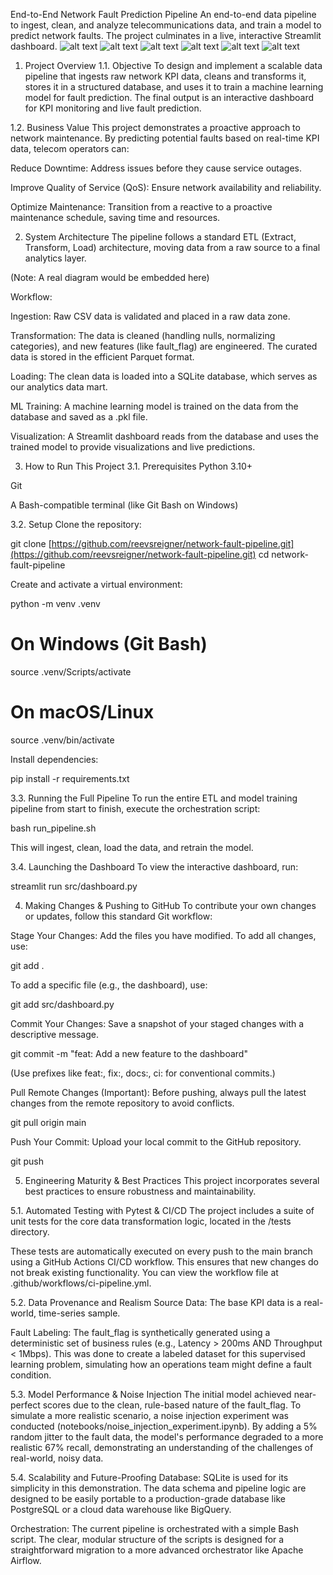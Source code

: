 End-to-End Network Fault Prediction Pipeline
An end-to-end data pipeline to ingest, clean, and analyze telecommunications data, and train a model to predict network faults. The project culminates in a live, interactive Streamlit dashboard.
![alt text](image.png)
![alt text](image-1.png)
![alt text](image-2.png)
![alt text](image-3.png)
![alt text](image-4.png)
![alt text](image-5.png)
1. Project Overview
1.1. Objective
To design and implement a scalable data pipeline that ingests raw network KPI data, cleans and transforms it, stores it in a structured database, and uses it to train a machine learning model for fault prediction. The final output is an interactive dashboard for KPI monitoring and live fault prediction.

1.2. Business Value
This project demonstrates a proactive approach to network maintenance. By predicting potential faults based on real-time KPI data, telecom operators can:

Reduce Downtime: Address issues before they cause service outages.

Improve Quality of Service (QoS): Ensure network availability and reliability.

Optimize Maintenance: Transition from a reactive to a proactive maintenance schedule, saving time and resources.

2. System Architecture
The pipeline follows a standard ETL (Extract, Transform, Load) architecture, moving data from a raw source to a final analytics layer.

(Note: A real diagram would be embedded here)

Workflow:

Ingestion: Raw CSV data is validated and placed in a raw data zone.

Transformation: The data is cleaned (handling nulls, normalizing categories), and new features (like fault_flag) are engineered. The curated data is stored in the efficient Parquet format.

Loading: The clean data is loaded into a SQLite database, which serves as our analytics data mart.

ML Training: A machine learning model is trained on the data from the database and saved as a .pkl file.

Visualization: A Streamlit dashboard reads from the database and uses the trained model to provide visualizations and live predictions.

3. How to Run This Project
3.1. Prerequisites
Python 3.10+

Git

A Bash-compatible terminal (like Git Bash on Windows)

3.2. Setup
Clone the repository:

git clone [https://github.com/reevsreigner/network-fault-pipeline.git](https://github.com/reevsreigner/network-fault-pipeline.git)
cd network-fault-pipeline

Create and activate a virtual environment:

python -m venv .venv
# On Windows (Git Bash)
source .venv/Scripts/activate
# On macOS/Linux
source .venv/bin/activate

Install dependencies:

pip install -r requirements.txt

3.3. Running the Full Pipeline
To run the entire ETL and model training pipeline from start to finish, execute the orchestration script:

bash run_pipeline.sh

This will ingest, clean, load the data, and retrain the model.

3.4. Launching the Dashboard
To view the interactive dashboard, run:

streamlit run src/dashboard.py

4. Making Changes & Pushing to GitHub
To contribute your own changes or updates, follow this standard Git workflow:

Stage Your Changes: Add the files you have modified. To add all changes, use:

git add .

To add a specific file (e.g., the dashboard), use:

git add src/dashboard.py

Commit Your Changes: Save a snapshot of your staged changes with a descriptive message.

git commit -m "feat: Add a new feature to the dashboard"

(Use prefixes like feat:, fix:, docs:, ci: for conventional commits.)

Pull Remote Changes (Important): Before pushing, always pull the latest changes from the remote repository to avoid conflicts.

git pull origin main

Push Your Commit: Upload your local commit to the GitHub repository.

git push

5. Engineering Maturity & Best Practices
This project incorporates several best practices to ensure robustness and maintainability.

5.1. Automated Testing with Pytest & CI/CD
The project includes a suite of unit tests for the core data transformation logic, located in the /tests directory.

These tests are automatically executed on every push to the main branch using a GitHub Actions CI/CD workflow. This ensures that new changes do not break existing functionality. You can view the workflow file at .github/workflows/ci-pipeline.yml.

5.2. Data Provenance and Realism
Source Data: The base KPI data is a real-world, time-series sample.

Fault Labeling: The fault_flag is synthetically generated using a deterministic set of business rules (e.g., Latency > 200ms AND Throughput < 1Mbps). This was done to create a labeled dataset for this supervised learning problem, simulating how an operations team might define a fault condition.

5.3. Model Performance & Noise Injection
The initial model achieved near-perfect scores due to the clean, rule-based nature of the fault_flag. To simulate a more realistic scenario, a noise injection experiment was conducted (notebooks/noise_injection_experiment.ipynb). By adding a 5% random jitter to the fault data, the model's performance degraded to a more realistic 67% recall, demonstrating an understanding of the challenges of real-world, noisy data.

5.4. Scalability and Future-Proofing
Database: SQLite is used for its simplicity in this demonstration. The data schema and pipeline logic are designed to be easily portable to a production-grade database like PostgreSQL or a cloud data warehouse like BigQuery.

Orchestration: The current pipeline is orchestrated with a simple Bash script. The clear, modular structure of the scripts is designed for a straightforward migration to a more advanced orchestrator like Apache Airflow.